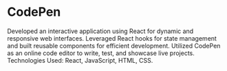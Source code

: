 # CodePen
Developed an interactive application using React for dynamic and responsive web interfaces.  Leveraged React hooks for state management and built reusable components for efficient development. Utilized CodePen as an online code editor to write, test, and showcase live projects. Technologies Used: React, JavaScript, HTML, CSS.
